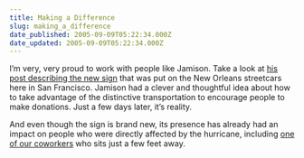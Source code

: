 ```yaml
---
title: Making a Difference
slug: making_a_difference
date_published: 2005-09-09T05:22:34.000Z
date_updated: 2005-09-09T05:22:34.000Z
---
```


I’m very, very proud to work with people like Jamison. Take a look at [his post describing the new sign](http://www.adventuresinurbanliving.net/2005/sep/08/the_constructive_post.php) that was put on the New Orleans streetcars here in San Francisco. Jamison had a clever and thoughtful idea about how to take advantage of the distinctive transportation to encourage people to make donations. Just a few days later, it’s reality.

And even though the sign is brand new, its presence has already had an impact on people who were directly affected by the hurricane, including [one of our coworkers](http://www.jayallen.org/journey/2005/09/a_streetcar_named_relief) who sits just a few feet away.
